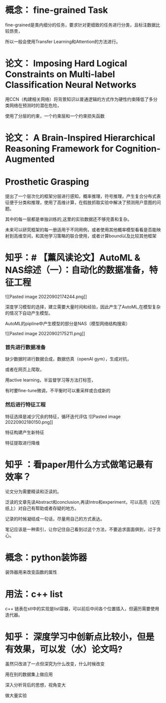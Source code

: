 # 概念： fine-grained Task

fine-grained是类内细分的任务，要求针对更细致的任务进行分类，且标注数据比较昂贵，

所以一般会使用Transfer Learning和Attention的方法进行。

# 论文： Imposing Hard Logical Constraints on Multi-label Classification Neural Networks

用CCN（构建相关网络）将背景知识以普通逻辑的方式作为硬性约束降低了多分类网络在预测时的潜在危险，

使用了分层的约束，一个约束层和一个约束损失函数

# 论文： A Brain-Inspired Hierarchical Reasoning Framework for Cognition-Augmented

# Prosthetic Grasping



提出了一个层次化的框架分层进行感知，概率推理，符号推理，产生复合分布式表征便于分类和推理，使用了高维计算，在假肢抓取实验中解决了预测用户意图的问题。

其中的每一层都是单独训练的,这里的实验数据还不够完善和复杂。

未来可以研究框架的每一册适用于不同用例，或者使用其他概率模型看看是否能映射到高维空间，和其他学习策略的联合使用，或者计算bound以及比较其他框架


# 知乎：# 【薰风读论文】AutoML & NAS综述（一）：自动化的数据准备，特征工程




![[Pasted image 20220902174244.png]]

深度学习模型的选择，建立需要大量时间和经验，因此产生了AutoML,在模型复杂的情况下自动产生模型。

AutoML的pipline中产生模型的部分是NAS（模型网络结构搜索）

![[Pasted image 20220902175211.png]]

### 首先进行数据准备

缺少数据时进行数据合成，数据仿真（openAI gym），生成对抗，

或者在网页上爬取，

用active learning，半监督学习等方法打标签，

有时要fine-tune微调，不平衡时可以重采样或合成新的

### 然后进行特征工程

特征选择是减少冗余的特征，循环迭代评估
![[Pasted image 20220902180150.png]]

特征构建产生新特征

特征提取进行降维

# 知乎 ：看paper用什么方式做笔记最有效率？

论文分为需要精读和泛读的。

泛读的文章先读Abstract和conclusion,再读Intro和experiment，可以高亮（记在纸上）对自己有帮助或者存疑的地方。

记录的时候凝结成一句话，尽量用自己的方式表达。

笔记应该是一种索引，让你记住自己看到过这个方法，不要追求面面俱到，过于贪心。

# 概念：python装饰器

装饰器用来改变函数的属性

# 用法：c++ list

c++ 链表在stl中的实现是list容器，可以前后中间各个位置插入，但遍历需要使用迭代器。

# 知乎： 深度学习中创新点比较小，但是有效果，可以发（水）论文吗?

虽然只改进了一点但深究为什么改变，什么时候改变

用在别的数据集上做应用

深入分析背后的思想，视角变大


做大量实验

